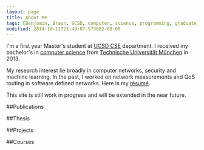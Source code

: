 ```yaml
---
layout: page
title: About Me
tags: [Benjamin, Braun, UCSD, computer, science, programming, graduate, grad, student, M.S., MS]
modified: 2014-10-11T21:49:07.573882-08:00
---
```


I'm a first year Master's student at [UCSD CSE](http://cse.ucsd.edu/) department. I received my bachelor's in [computer science](http://www.in.tum.de/en.html) from [Technische Universität München](http://www.tum.de/en/homepage/) in 2013.

My research interest lie broadly in computer networks, security and machine learning. In the past, I worked on network measurements and QoS routing in software defined networks. Here is my [résumé](/files/resume.pdf).

This site is still work in progress and will be extended in the near future.

<!--- projects and thesis --->

##Publications


##Thesis

##Projects

##Courses